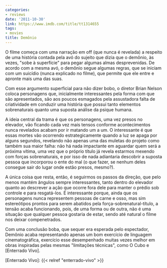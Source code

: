```yaml
---
categories:
- reviews
date: '2011-10-30'
link: https://www.imdb.com/title/tt1314655
tags:
- movies
title: Demônio
---
```


O filme começa com uma narração em off (que nunca é revelada) a respeito de uma história contada pela avó do sujeito que dizia que o demônio, às vezes, "sobe à superfície" para pegar algumas almas desprevenidas. De acordo com a mesma avó, o demônio segue algumas regras, que se iniciam com um suicídio (nunca explicado no filme), que permite que ele entre e apronte mais uma das suas.

Com esse argumento superficial para não dizer bobo, o diretor Brian Nelson coloca personagens que, inicialmente interessantes pela forma com que são apresentados, são aos poucos esmagados pela assustadora falta de criatividade em conduzir uma história que possui tanto elementos sobrenaturais quanto uma suposta análise da psique humana.

A ideia central da trama é que os personagens, uma vez presos no elevador, vão ficando cada vez mais tensos conforme acontecimentos nunca revelados acabam por ir matando um a um. O interessante é que essas mortes vão ocorrendo estrategicamente quando a luz se apaga por alguns segundos, revelando não apenas uma das muletas do projeto como também sua maior falha: não há nada impactante em aguardar quem será a próxima vítima, uma vez que o próprio título já revela estarmos mexendo com forças sobrenaturais, e por isso de nada adiantaria descobrir a suposta pessoa que incorporou o ente do mal (o que fazer, se nenhum deles consegue sair do lugar onde estão presos, mesmo?).

A única coisa que resta, então, é seguirmos os passos da direção, que pelo menos mantém ângulos sempre interessantes, tanto dentro do elevador quanto ao descrever a ação que ocorre fora dele para manter o prédio sob controle e para resgatá-los. É interessante porque, ainda que os personagens nunca representem pessoas de carne e osso, mas sim estereótipos prontos para serem abatidos pela força-sobrenatural-título, a tensão acaba funcionando, pois, de uma forma ou de outra, não é uma situação que qualquer pessoa gostaria de estar, sendo até natural o filme nos deixar compenetrados.

Com uma conclusão boba, que sequer era esperada pelo espectador, Demônio acaba representando apenas um bom exercício de linguagem cinematográfica, exercício esse desempenhado muitas vezes melhor em obras inspiradas pelas mesmas "limitações técnicas", como O Cubo e [Enterrado Vivo].

[Enterrado Vivo]: {{< relref "enterrado-vivo" >}}